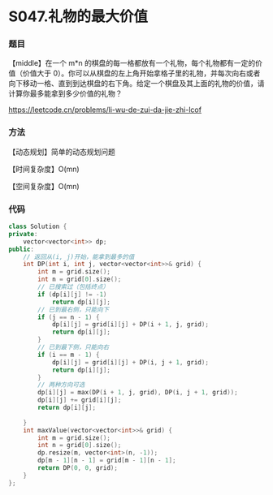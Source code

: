 # S047.礼物的最大价值

### 题目

【middle】在一个 m*n 的棋盘的每一格都放有一个礼物，每个礼物都有一定的价值（价值大于 0）。你可以从棋盘的左上角开始拿格子里的礼物，并每次向右或者向下移动一格、直到到达棋盘的右下角。给定一个棋盘及其上面的礼物的价值，请计算你最多能拿到多少价值的礼物？

<https://leetcode.cn/problems/li-wu-de-zui-da-jie-zhi-lcof>

### 方法

【动态规划】简单的动态规划问题

【时间复杂度】O(mn)

【空间复杂度】O(mn)

### 代码

```cpp
class Solution {
private:
    vector<vector<int>> dp;
public:
    // 返回从(i, j)开始，能拿到最多的值
    int DP(int i, int j, vector<vector<int>>& grid) {
        int m = grid.size();
        int n = grid[0].size();
        // 已搜索过（包括终点）
        if (dp[i][j] != -1)
            return dp[i][j];
        // 已到最右侧，只能向下
        if (j == n - 1) {
            dp[i][j] = grid[i][j] + DP(i + 1, j, grid);
            return dp[i][j];
        }
        // 已到最下侧，只能向右
        if (i == m - 1) {
            dp[i][j] = grid[i][j] + DP(i, j + 1, grid);
            return dp[i][j];
        }
        // 两种方向可选
        dp[i][j] = max(DP(i + 1, j, grid), DP(i, j + 1, grid));
        dp[i][j] += grid[i][j];
        return dp[i][j];
            
    }
    int maxValue(vector<vector<int>>& grid) {
        int m = grid.size();
        int n = grid[0].size();
        dp.resize(m, vector<int>(n, -1));
        dp[m - 1][n - 1] = grid[m - 1][n - 1];
        return DP(0, 0, grid);
    }
};
```

